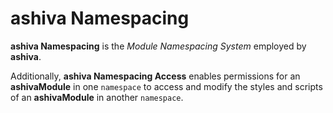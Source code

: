 # ashiva Namespacing

**ashiva Namespacing** is the _Module Namespacing System_ employed by **ashiva**.

Additionally, **ashiva Namespacing Access** enables permissions for an **ashivaModule** in one `namespace` to access and modify the styles and scripts of an **ashivaModule** in another `namespace`.

